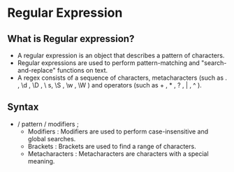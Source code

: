 # Regular Expression #

## What is Regular expression? ##
- A regular expression is an object that describes a pattern of characters.
- Regular expressions are used to perform pattern-matching and "search-and-replace" functions on text.
- A regex consists of a sequence of characters, metacharacters (such as . , \d , \D , \ s, \S , \w , \W ) and operators (such as + , * , ? , | , ^ ).

## Syntax ##
- / pattern / modifiers ;
  - Modifiers : Modifiers are used to perform case-insensitive and global searches.
  - Brackets : Brackets are used to find a range of characters.
  - Metacharacters : Metacharacters are characters with a special meaning.










